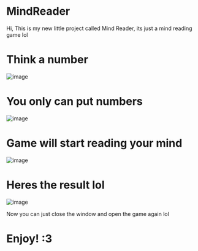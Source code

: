 # MindReader
Hi, This is my new little project called Mind Reader, its just a mind reading game lol

# Think a number
![image](https://github.com/SmilingDeveloper11/MindReader/assets/164572608/1b081911-9f07-4280-a04c-61890f931306)

# You only can put numbers
![image](https://github.com/SmilingDeveloper11/MindReader/assets/164572608/23cfeaac-cc17-4e75-914a-c9fb6ae59d11)

# Game will start reading your mind
![image](https://github.com/SmilingDeveloper11/MindReader/assets/164572608/421c105b-96a3-4a5e-a91e-45d89ab4d62c)

# Heres the result lol
![image](https://github.com/SmilingDeveloper11/MindReader/assets/164572608/c3933a25-1f9c-4312-b1c0-6ea0550b2fa7)

Now you can just close the window and open the game again lol

# Enjoy! :3
